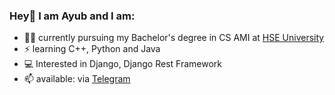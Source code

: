 ### Hey👋 I am Ayub and I am:

- 👨‍🎓 currently pursuing my Bachelor's degree in CS AMI at [HSE University](hse.ru)
- ⚡ learning C++, Python and Java
- 💻 Interested in Django, Django Rest Framework
- 📫 available: via [Telegram](https://t.me/st4rboy03)
<!--
**starboy-3/starboy-3** is a ✨ _special_ ✨ repository because its `README.md` (this file) appears on your GitHub profile.

Here are some ideas to get you started:

- 🌱 I’m currently learning ...
- 👯 I’m looking to collaborate on ...
- 🤔 I’m looking for help with ...
- 💬 Ask me about ...
- 📫 How to reach me: ...
- 😄 Pronouns: ...
- ⚡ Fun fact: ...
-->
